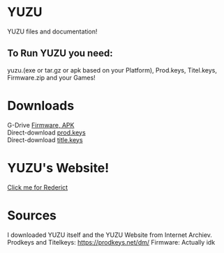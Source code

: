 # YUZU
YUZU files and documentation!

<h2>To Run YUZU you need:</h2>
yuzu.(exe or tar.gz or apk  based on your Platform),
Prod.keys, Titel.keys, Firmware.zip and your Games!

# Downloads
G-Drive [Firmware, APK](https://drive.google.com/file/d/1Q3tNw4pu2C3q5r0fFb7YThcBykJ9rIqd/view?usp=drivesdk)
<br>
Direct-download [prod.keys](/prod.keys)
<br>
Direct-download [title.keys](/title.keys)
# YUZU's Website!
[Click me for Rederict](https://pls.rf.gd/)


# Sources
I downloaded YUZU itself and the YUZU Website from Internet Archiev.
Prodkeys and Titelkeys: https://prodkeys.net/dm/
Firmware: Actually idk
